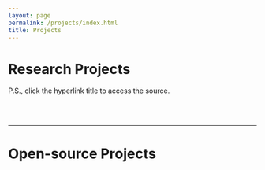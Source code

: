 ```yaml
---
layout: page
permalink: /projects/index.html
title: Projects
---
```


# Research Projects

P.S., click the hyperlink title to access the source.<br>


<br>

<br>

---

# Open-source Projects

<br>
